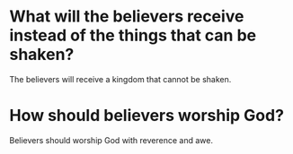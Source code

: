 # What will the believers receive instead of the things that can be shaken?

The believers will receive a kingdom that cannot be shaken.

# How should believers worship God?

Believers should worship God with reverence and awe.
